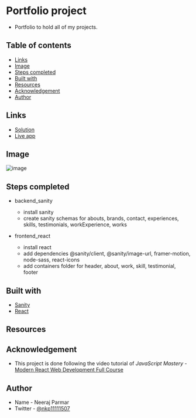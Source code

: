 # Portfolio project

- Portfolio to hold all of my projects.

## Table of contents

- [Links](#links)
- [Image](#image)
- [Steps completed](#steps-completed)
- [Built with](#built-with)
- [Resources](#resources)
- [Acknowledgement](#acknowledgement)
- [Author](#author)

## Links

- [Solution]()
- [Live app]()

## Image

![image]()

## Steps completed

- backend_sanity

  - install sanity
  - create sanity schemas for abouts, brands, contact, experiences, skills, testimonials, workExperience, works

- frontend_react

  - install react
  - add dependencies @sanity/client, @sanity/image-url, framer-motion, node-sass, react-icons
  - add containers folder for header, about, work, skill, testimonial, footer
  
## Built with

- [Sanity](https://www.sanity.io/)
- [React](https://react.dev/)

## Resources

## Acknowledgement

- This project is done following the video tutorial of
*JavaScript Mastery* - [Modern React Web Development Full Course](https://www.youtube.com/watch?v=XxXyfkrP298)

## Author

- Name - Neeraj Parmar
- Twitter - [@nkp11111507](https://twitter.com/@nkp11111507)
